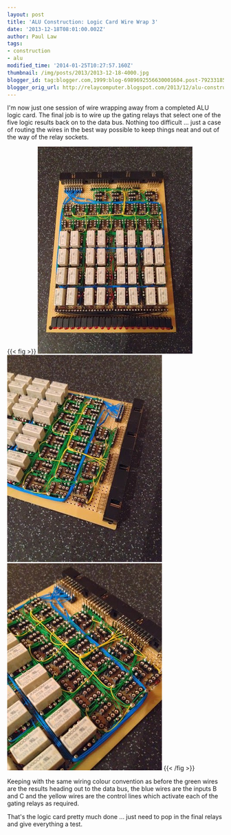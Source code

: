 ```yaml
---
layout: post
title: 'ALU Construction: Logic Card Wire Wrap 3'
date: '2013-12-18T08:01:00.002Z'
author: Paul Law
tags:
- construction
- alu
modified_time: '2014-01-25T10:27:57.160Z'
thumbnail: /img/posts/2013/2013-12-18-4000.jpg
blogger_id: tag:blogger.com,1999:blog-6989692556630001604.post-7923318528034452101
blogger_orig_url: http://relaycomputer.blogspot.com/2013/12/alu-construction-logic-card-wire-wrap-3.html
---
```


I'm now just one session of wire wrapping away from a completed ALU logic 
card. The final job is to wire up the gating relays that select one of the 
five logic results back on to the data bus. Nothing too difficult ... just a 
case of routing the wires in the best way possible to keep things neat and out 
of the way of the relay sockets.

{{< fig >}}
![ALU Logic Card](/img/posts/2013/2013-12-18-0000.jpg)
![ALU Logic Card (close up 1)](/img/posts/2013/2013-12-18-0001.jpg)
![ALU Logic Card (close up 2)](/img/posts/2013/2013-12-18-0002.jpg)
{{< /fig >}}

Keeping 
with the same wiring colour convention as before the green wires are the 
results heading out to the data bus, the blue wires are the inputs B and C and 
the yellow wires are the control lines which activate each of the gating 
relays as required.

That's the logic card pretty much done ... just 
need to pop in the final relays and give everything a test. 
